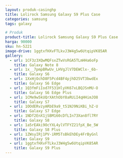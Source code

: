 ```yaml
---
layout: produk-casinghp
title: Lolirock Samsung Galaxy S9 Plus Case
categories: samsung
tags: galaxy

# Produk
product-title: Lolirock Samsung Galaxy S9 Plus Case
harga: 90000
sku: hn-5221
image-drive: 1ggtxfHXvFTLkvJ3W4g5w6UtqipVK85AR
gallery:
  - url: 1CF3z3XQwMQFsxZTwVsRGA5TLmHHa6oFp
    title: Galaxy Note 8
  - url: 1x__7pmpBRwUv_LHVgJlV7DEWClx-_6b-
    title: Galaxy S6
  - url: 1XxHjOchD8F5Pcd4BF4pjhD25VT3bwdEx
    title: Galaxy S6 Edge
  - url: 1Q3fmFiIod7F531HlyVK67xLBQJSnMU-O
    title: Galaxy S6 Edge Plus
  - url: 1CMe9w5kUQrXAthObY8aRUiI4qHHimJO8
    title: Galaxy S7
  - url: 1OOdERvzyARbE9a9_t51NJ9NiKBi_hZ-U
    title: Galaxy S7 Edge
  - url: 1NDf2EnX1jSBM160cDfLIn73Xan8fl7RY
    title: Galaxy S8
  - url: 1a5rEAki9OcYXL4ylVTFYZ21fpX_Be_5W
    title: Galaxy S8 Plus
  - url: 1ZWsyIRj1PV-iRM5TsBkEhDEy4FrByGnl
    title: Galaxy S9
  - url: 1ggtxfHXvFTLkvJ3W4g5w6UtqipVK85AR
    title: Galaxy S9 Plus
---
```

